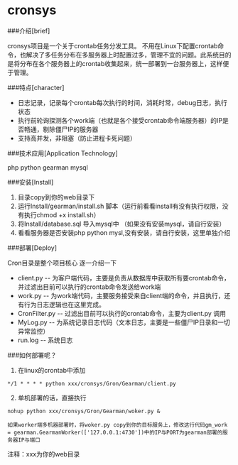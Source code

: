 # cronsys

###介绍[brief]

cronsys项目是一个关于crontab任务分发工具。
不用在Linux下配置crontab命令，也解决了多任务分布在多服务器上时配置过多，管理不宜的问题。此系统目的是将分布在各个服务器上的crontab收集起来，统一部署到一台服务器上，这样便于管理。

###特点[character]

 - 日志记录，记录每个crontab每次执行的时间，消耗时常，debug日志，执行状态
 - 执行前轮询探测各个work端（也就是各个接受crontab命令端服务器）的IP是否畅通，剔除僵尸IP的服务器
 - 支持高并发，非阻塞（防止进程卡死问题）

###技术应用[Application Technology]

php python gearman mysql

###安装[Install]

 1. 目录copy到你的web目录下
 2. 运行Install/gearman/install.sh 脚本（运行前看看install有没有执行权限，没有执行chmod +x install.sh）
 3. 将Install/database.sql 导入mysql中 （如果没有安装mysql，请自行安装）
 4. 看看服务器是否安装php python mysl,没有安装，请自行安装，这里单独介绍

###部署[Deploy]

Cron目录是整个项目核心
逐一介绍一下

 - client.py --
   为客户端代码，主要是负责从数据库中获取所有要crontab命令，并过滤出目前可以执行的crontab命令发送给work端
 - work.py -- 为work端代码，主要服务接受来自client端的命令，并且执行，还有行为日志逻辑也在这里完成。
 - CronFilter.py -- 过滤出目前可以执行的crontab命令，主要为client.py 调用
 - MyLog.py -- 为系统记录日志代码（文本日志，主要是一些僵尸IP日录和一切异常监控）
 - run.log -- 系统日志

###如何部署呢？

 1. 在linux的crontab中添加

```
*/1 * * * * python xxx/cronsys/Gron/Gearman/client.py
```

 2. 单机部署的话，直接执行

```
nohup python xxx/cronsys/Gron/Gearman/woker.py &
```
  
    如果worker端多机器部署时，将woker.py copy到你的目标服务上，修改这行代码gm_work = gearman.GearmanWorker(['127.0.0.1:4730'])中的IP与PORT为gearman部署的服务器IP与端口

注释：xxx为你的web目录

